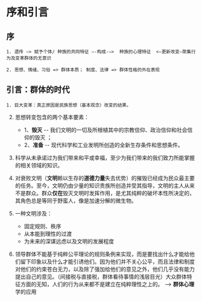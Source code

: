 # 序和引言
## 序

 	1. 遗传 —> 赋予个体/ 种族的共同特征 —-构成-—>  种族的心理特征  <—更新改变—聚集行为及变革群体的无意识

 	2. 思想、情绪、习俗 => 群体本质； 制度、法律 => 群体性格的外在表现

## 引言：群体的时代

 	1. 巨大变革：真正原因是民族思想（基本观念）改变的结果。

2. 思想转变包含的两个基本要素：
   - 1、**毁灭** -- 我们文明的一切及所根植其中的宗教信仰、政治信仰和社会信仰的毁灭 ；
   - 2、**准备** -- 现代科学和工业发明所创造的全新生存条件和思想条件。

3. 科学从未承诺过为我们带来和平或幸福，至少为我们带来的我们致力所能掌握的相关领域的知识。

4. 对衰败文明（**文明**赖以生存的**道德力量**失去优势）的摧毁已经成为民众最主要的任务。至今，文明仍由少量的知识贵族所创造并受其指导，文明的主人从来不是群众。群众**仅在**毁灭文明时发挥作用，是尤其纯粹的破坏本性所决定的，其角色总是等同于野蛮人，像是加速分解的微生物。

5. 一种文明涉及：
   - 固定规则、秩序
   - 从本能到理性的过渡
   - 为未来的深谋远虑以及文明的发展程度

6. 领导群体不能基于纯粹公平理论的规则条例来实现，而是要找出什么才能给他们留下印象以及什么才能引诱他们。因为他们并不关心公平，而且法律和制度对他们的约束苍白无力，以及除了强加给他们的意见之外，他们几乎没有能力提出自己的意见。（间接税与直接税，群体看待事情的浅层目光）大众群体特征方面的无知，人们的行为从来都不是建立在纯粹理性之上的。 ——> **群体心理**学的应用